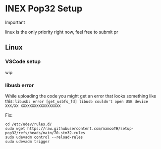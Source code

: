 # INEX Pop32 Setup

> [!IMPORTANT]
> linux is the only priority right now, feel free to submit pr
>

## Linux
### VSCode setup
wip

### libusb error
While uploading the code you might get an error that looks something like this:
`libusb: error [get_usbfs_fd] libusb couldn't open USB device XXX/XX XXXXXXXXXXXXXXXXXX`

Fix:
```shell
cd /etc/udev/rules.d/
sudo wget https://raw.githubusercontent.com/namooTH/setup-pop32/refs/heads/main/70-stm32.rules
sudo udevadm control --reload-rules
sudo udevadm trigger
```
